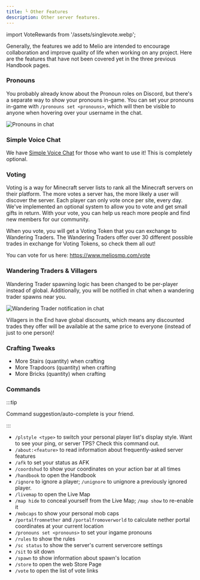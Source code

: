 ```yaml
---
title: └ Other Features
description: Other server features.
---
```


import VoteRewards from '/assets/singlevote.webp';

Generally, the features we add to Melio are intended to encourage collaboration and improve quality of life when working on any project. Here are the features that have not been covered yet in the three previous Handbook pages.

### Pronouns

You probably already know about the Pronoun roles on Discord, but there's a separate way to show your pronouns in-game. You can set your pronouns in-game with `/pronouns set <pronouns>`, which will then be visible to anyone when hovering over your username in the chat.

![Pronouns in chat](/assets/pronouns.png)

### Simple Voice Chat

We have [Simple Voice Chat](https://modrinth.com/plugin/simple-voice-chat/) for those who want to use it!
This is completely optional.

### Voting

Voting is a way for Minecraft server lists to rank all the Minecraft servers on their platform. The more votes a server has, the more likely a user will discover the server. Each player can only vote once per site, every day. 
We've implemented an optional system to allow you to vote and get small gifts in return. With your vote, you can help us reach more people and find new members for our community.

When you vote, you will get a Voting Token that you can exchange to Wandering Traders. The Wandering Traders offer over 30 different possible trades in exchange for Voting Tokens, so check them all out!

You can vote for us here: https://www.meliosmp.com/vote

### Wandering Traders & Villagers

Wandering Trader spawning logic has been changed to be per-player instead of global.
Additionally, you will be notified in chat when a wandering trader spawns near you.

![Wandering Trader notification in chat](/assets/wandering-trader.png)

Villagers in the End have global discounts, which means any discounted trades they offer will be available at the same price to everyone (instead of just to one person)!

### Crafting Tweaks

- More Stairs (quantity) when crafting
- More Trapdoors (quantity) when crafting
- More Bricks (quantity) when crafting

### Commands

:::tip

Command suggestion/auto-complete is your friend.

:::

- `/plstyle <type>` to switch your personal player list's display style. Want to see your ping, or server TPS? Check this command out.
- `/about:<feature>` to read information about frequently-asked server features
- `/afk` to set your status as AFK
- `/coordshud` to show your coordinates on your action bar at all times
- `/handbook` to open the Handbook
- `/ignore` to ignore a player; `/unignore` to unignore a previously ignored player.
- `/livemap` to open the Live Map
- `/map hide` to conceal yourself from the Live Map; `/map show` to re-enable it
- `/mobcaps` to show your personal mob caps
- `/portalfromnether` and `/portalfromoverworld` to calculate nether portal coordinates at your current location
- `/pronouns set <pronouns>` to set your ingame pronouns
- `/rules` to show the rules
- `/sc status` to show the server's current servercore settings
- `/sit` to sit down
- `/spawn` to show information about spawn's location
- `/store` to open the web Store Page
- `/vote` to open the list of vote links

<!-- ### Rewards

For EVERY VOTE, you will receive one of the following:
<img src={VoteRewards} width="600" />

For EVERY 20 VOTES, you will receive: 1 Netherite Scra -->

